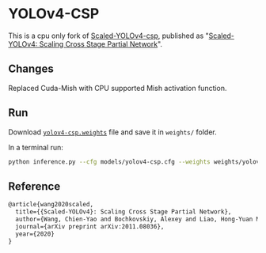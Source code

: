 # YOLOv4-CSP

This is a cpu only fork of [Scaled-YOLOv4-csp](https://github.com/WongKinYiu/ScaledYOLOv4/tree/yolov4-csp), published as "[Scaled-YOLOv4: Scaling Cross Stage Partial Network](https://arxiv.org/abs/2011.08036)".

## Changes

Replaced Cuda-Mish with CPU supported Mish activation function.

## Run

Download [`yolov4-csp.weights`](https://drive.google.com/file/d/1NQwz47cW0NUgy7L3_xOKaNEfLoQuq3EL/view?usp=sharing) file and save it in `weights/` folder.

In a terminal run:

```bash
python inference.py --cfg models/yolov4-csp.cfg --weights weights/yolov4-csp.weights --img-size <path/to/an/image>
```

## Reference

```latex
@article{wang2020scaled,
  title={{Scaled-YOLOv4}: Scaling Cross Stage Partial Network},
  author={Wang, Chien-Yao and Bochkovskiy, Alexey and Liao, Hong-Yuan Mark},
  journal={arXiv preprint arXiv:2011.08036},
  year={2020}
}
```
